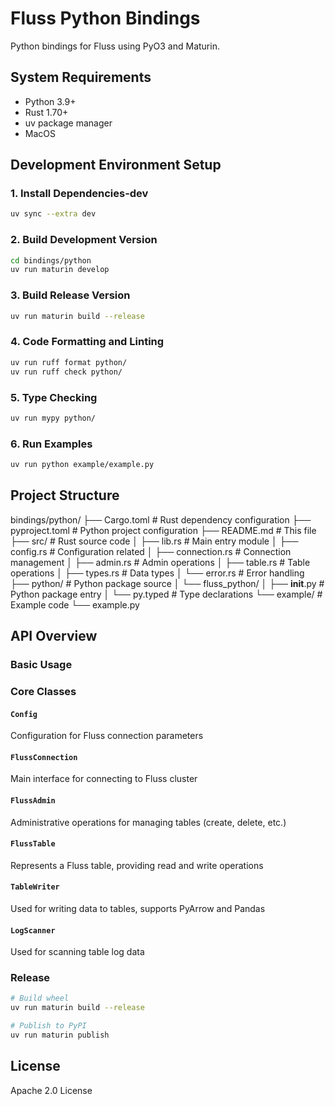 # Fluss Python Bindings

Python bindings for Fluss using PyO3 and Maturin.

## System Requirements

- Python 3.9+
- Rust 1.70+
- uv package manager
- MacOS

## Development Environment Setup

### 1. Install Dependencies-dev

```bash
uv sync --extra dev
```

### 2. Build Development Version

```bash
cd bindings/python
uv run maturin develop
```

### 3. Build Release Version

```bash
uv run maturin build --release
```

### 4. Code Formatting and Linting

```bash
uv run ruff format python/
uv run ruff check python/
```

### 5. Type Checking

```bash
uv run mypy python/
```

### 6. Run Examples

```bash
uv run python example/example.py
```

## Project Structure

bindings/python/
├── Cargo.toml              # Rust dependency configuration
├── pyproject.toml          # Python project configuration
├── README.md              # This file
├── src/                   # Rust source code
│   ├── lib.rs            # Main entry module
│   ├── config.rs         # Configuration related
│   ├── connection.rs     # Connection management
│   ├── admin.rs          # Admin operations
│   ├── table.rs          # Table operations
│   ├── types.rs          # Data types
│   └── error.rs          # Error handling
├── python/               # Python package source
│   └── fluss_python/
│       ├── __init__.py   # Python package entry
│       └── py.typed      # Type declarations
└── example/              # Example code
    └── example.py

## API Overview

### Basic Usage

### Core Classes

#### `Config`

Configuration for Fluss connection parameters

#### `FlussConnection`

Main interface for connecting to Fluss cluster

#### `FlussAdmin`

Administrative operations for managing tables (create, delete, etc.)

#### `FlussTable`

Represents a Fluss table, providing read and write operations

#### `TableWriter`

Used for writing data to tables, supports PyArrow and Pandas

#### `LogScanner`

Used for scanning table log data

### Release

```bash
# Build wheel
uv run maturin build --release

# Publish to PyPI
uv run maturin publish
```

## License

Apache 2.0 License
